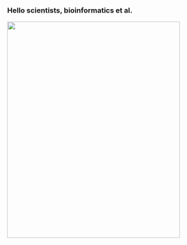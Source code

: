 ### Hello scientists, bioinformatics et al.

<img src="https://cdn.jsdelivr.net/gh/devicons/devicon/icons/r/r-plain.svg" 
  width="400" 
     height="500"/>

<!--
**RenanSimoesBR/RenanSimoesBR** is a ✨ _special_ ✨ repository because its `README.md` (this file) appears on your GitHub profile.

Here are some ideas to get you started:

- 🔭 I’m currently working on ...
- 🌱 I’m currently learning ...
- 👯 I’m looking to collaborate on ...
- 🤔 I’m looking for help with ...
- 💬 Ask me about ...
- 📫 How to reach me: ...
- 😄 Pronouns: ...
- ⚡ Fun fact: ...
-->
